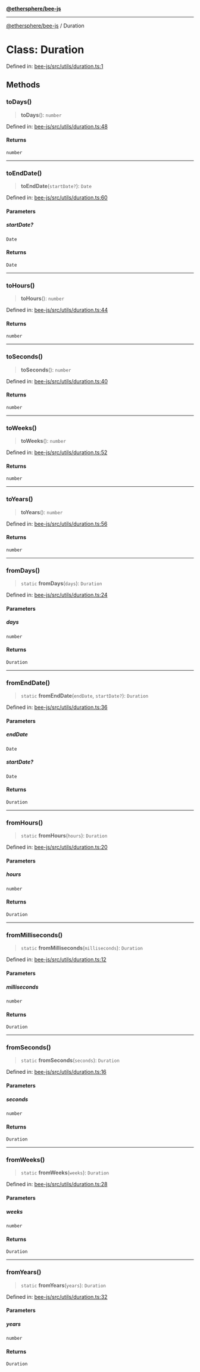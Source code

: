 [**@ethersphere/bee-js**](../Overview.md)

***

[@ethersphere/bee-js](../Overview.md) / Duration

# Class: Duration

Defined in: [bee-js/src/utils/duration.ts:1](https://github.com/ethersphere/bee-js/blob/3abbe2b1b264d6b586511a56e93badb2236bd09d/src/utils/duration.ts#L1)

## Methods

### toDays()

> **toDays**(): `number`

Defined in: [bee-js/src/utils/duration.ts:48](https://github.com/ethersphere/bee-js/blob/3abbe2b1b264d6b586511a56e93badb2236bd09d/src/utils/duration.ts#L48)

#### Returns

`number`

***

### toEndDate()

> **toEndDate**(`startDate?`): `Date`

Defined in: [bee-js/src/utils/duration.ts:60](https://github.com/ethersphere/bee-js/blob/3abbe2b1b264d6b586511a56e93badb2236bd09d/src/utils/duration.ts#L60)

#### Parameters

##### startDate?

`Date`

#### Returns

`Date`

***

### toHours()

> **toHours**(): `number`

Defined in: [bee-js/src/utils/duration.ts:44](https://github.com/ethersphere/bee-js/blob/3abbe2b1b264d6b586511a56e93badb2236bd09d/src/utils/duration.ts#L44)

#### Returns

`number`

***

### toSeconds()

> **toSeconds**(): `number`

Defined in: [bee-js/src/utils/duration.ts:40](https://github.com/ethersphere/bee-js/blob/3abbe2b1b264d6b586511a56e93badb2236bd09d/src/utils/duration.ts#L40)

#### Returns

`number`

***

### toWeeks()

> **toWeeks**(): `number`

Defined in: [bee-js/src/utils/duration.ts:52](https://github.com/ethersphere/bee-js/blob/3abbe2b1b264d6b586511a56e93badb2236bd09d/src/utils/duration.ts#L52)

#### Returns

`number`

***

### toYears()

> **toYears**(): `number`

Defined in: [bee-js/src/utils/duration.ts:56](https://github.com/ethersphere/bee-js/blob/3abbe2b1b264d6b586511a56e93badb2236bd09d/src/utils/duration.ts#L56)

#### Returns

`number`

***

### fromDays()

> `static` **fromDays**(`days`): `Duration`

Defined in: [bee-js/src/utils/duration.ts:24](https://github.com/ethersphere/bee-js/blob/3abbe2b1b264d6b586511a56e93badb2236bd09d/src/utils/duration.ts#L24)

#### Parameters

##### days

`number`

#### Returns

`Duration`

***

### fromEndDate()

> `static` **fromEndDate**(`endDate`, `startDate?`): `Duration`

Defined in: [bee-js/src/utils/duration.ts:36](https://github.com/ethersphere/bee-js/blob/3abbe2b1b264d6b586511a56e93badb2236bd09d/src/utils/duration.ts#L36)

#### Parameters

##### endDate

`Date`

##### startDate?

`Date`

#### Returns

`Duration`

***

### fromHours()

> `static` **fromHours**(`hours`): `Duration`

Defined in: [bee-js/src/utils/duration.ts:20](https://github.com/ethersphere/bee-js/blob/3abbe2b1b264d6b586511a56e93badb2236bd09d/src/utils/duration.ts#L20)

#### Parameters

##### hours

`number`

#### Returns

`Duration`

***

### fromMilliseconds()

> `static` **fromMilliseconds**(`milliseconds`): `Duration`

Defined in: [bee-js/src/utils/duration.ts:12](https://github.com/ethersphere/bee-js/blob/3abbe2b1b264d6b586511a56e93badb2236bd09d/src/utils/duration.ts#L12)

#### Parameters

##### milliseconds

`number`

#### Returns

`Duration`

***

### fromSeconds()

> `static` **fromSeconds**(`seconds`): `Duration`

Defined in: [bee-js/src/utils/duration.ts:16](https://github.com/ethersphere/bee-js/blob/3abbe2b1b264d6b586511a56e93badb2236bd09d/src/utils/duration.ts#L16)

#### Parameters

##### seconds

`number`

#### Returns

`Duration`

***

### fromWeeks()

> `static` **fromWeeks**(`weeks`): `Duration`

Defined in: [bee-js/src/utils/duration.ts:28](https://github.com/ethersphere/bee-js/blob/3abbe2b1b264d6b586511a56e93badb2236bd09d/src/utils/duration.ts#L28)

#### Parameters

##### weeks

`number`

#### Returns

`Duration`

***

### fromYears()

> `static` **fromYears**(`years`): `Duration`

Defined in: [bee-js/src/utils/duration.ts:32](https://github.com/ethersphere/bee-js/blob/3abbe2b1b264d6b586511a56e93badb2236bd09d/src/utils/duration.ts#L32)

#### Parameters

##### years

`number`

#### Returns

`Duration`

